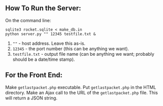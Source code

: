 How To Run the Server:
----------------------
On the command line:

    sqlite3 rocket.sqlite < make_db.in
    python server.py "" 12345 testfile.txt &

1. `""` - host address. Leave this as-is.
2. `12345` - the port number (this can be anything we want).
9. `testfile.txt` - output file name (can be anything we want; probably should be a date/time stamp).



For the Front End:
-------------------
Make `getlastpacket.php` executable.
Put `getlastpacket.php` in the HTML directory.
Make an Ajax call to the URL of the `getlastpacket.php` file. This will return a JSON string.
